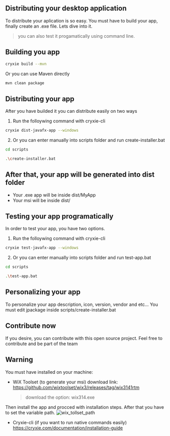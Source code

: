 ## Distributing your desktop application

To distribute your aplication is so easy. You must have to build your app, finally create an .exe file. Lets dive into it.

> you can also test it progamatically using command line.

## Building you app

```bash
cryxie build --mvn
```

Or you can use Maven directly

```bash
mvn clean package
```

## Distributing your app

After you have builded it you can distribute easily on two ways

1. Run the folloywing command with cryxie-cli

```bash
cryxie dist-javafx-app --windows
```

2. Or you can enter manually into scripts folder and run create-installer.bat

```bash
cd scripts
```

```bash
.\create-installer.bat
```

## After that, your app will be generated into dist folder

- Your .exe app will be inside dist/MyApp
- Your msi will be inside dist/

## Testing your app programatically

In order to test your app, you have two options.

1. Run the folloywing command with cryxie-cli

```bash
cryxie test-javafx-app --windows
```

2. Or you can enter manually into scripts folder and run test-app.bat

```bash
cd scripts
```

```bash
.\test-app.bat
```

## Personalizing your app

To personalize your app description, icon, version, vendor and etc... You must edit jpackage inside scripts/create-installer.bat

## Contribute now

If you desire, you can contribute with this open source project.
Feel free to contribute and be part of the team

## Warning

You must have installed on your machine:

- WiX Toolset (to generate your msi)
  download link:
  https://github.com/wixtoolset/wix3/releases/tag/wix3141rtm
  > download the option: wix314.exe

Then install the app and procced with installation steps. After that you have to set the variable path.
![wix_tollset_path](https://github.com/user-attachments/assets/d92cc6ec-fdd9-4eac-bb82-1c878fa66937)


- Cryxie-cli (if you want to run native commands easily)
  https://cryxie.com/documentation/installation-guide
